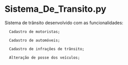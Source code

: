 # Sistema_De_Transito.py

Sistema de trânsito desenvolvido com as funcionalidades:

      Cadastro de motoristas;

      Cadastro de automóveis;

      Cadastro de infrações de trânsito;

      Alteração de posse dos veículos;
